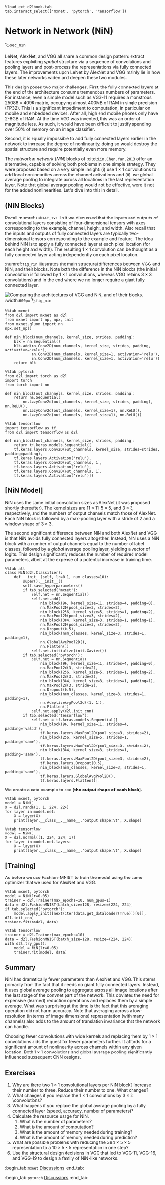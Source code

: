 ```{.python .input}
%load_ext d2lbook.tab
tab.interact_select(['mxnet', 'pytorch', 'tensorflow'])
```

# Network in Network (NiN)
:label:`sec_nin`

LeNet, AlexNet, and VGG all share a common design pattern:
extract features exploiting *spatial* structure
via a sequence of convolutions and pooling layers
and post-process the representations via fully connected layers.
The improvements upon LeNet by AlexNet and VGG mainly lie
in how these later networks widen and deepen these two modules.

This design poses two major challenges.
First, the fully connected layers at the end
of the architecture consume tremendous numbers of parameters. For instance, even a simple
model such as VGG-11 requires a monstrous $25088 \times 4096$ matrix, occupying almost
400MB of RAM in single precision (FP32). This is a significant impediment to computation, in particular on
mobile and embedded devices. After all, high end mobile phones only have 2-8GB of RAM. At the time VGG was invented, this was an order of magnitude less. As such, it would have been difficult to justify spending over 50% of memory on an image classifier. 

Second, it is equally impossible to add fully connected layers
earlier in the network to increase the degree of nonlinearity: doing so would destroy the
spatial structure and require potentially even more memory.

The *network in network* (*NiN*) blocks of :citet:`Lin.Chen.Yan.2013` offer an alternative,
capable of solving both problems in one simple strategy.
They were proposed based on a very simple insight: (i) use $1 \times 1$ convolutions to add
local nonlinearities across the channel activations and (ii) use global average pooling to integrate
across all locations in the last representation layer. Note that global average pooling would not
be effective, were it not for the added nonlinearities. Let's dive into this in detail.


## (**NiN Blocks**)

Recall :numref:`subsec_1x1`. In it we discussed that the inputs and outputs of convolutional layers
consisting of four-dimensional tensors with axes
corresponding to the example, channel, height, and width.
Also recall that the inputs and outputs of fully connected layers
are typically two-dimensional tensors corresponding to the example and feature.
The idea behind NiN is to apply a fully connected layer
at each pixel location (for each height and width).
The resulting $1 \times 1$ convolution can be thought as
a fully connected layer acting independently on each pixel location.

:numref:`fig_nin` illustrates the main structural
differences between VGG and NiN, and their blocks.
Note both the difference in the NiN blocks (the initial convolution is followed by $1 \times 1$ convolutions, whereas VGG retains $3 \times 3$ convolutions) and in the end where we no longer require a giant fully connected layer.

![Comparing the architectures of VGG and NiN, and of their blocks.](../img/nin.svg)
:width:`600px`
:label:`fig_nin`

```{.python .input}
%%tab mxnet
from d2l import mxnet as d2l
from mxnet import np, npx, init
from mxnet.gluon import nn
npx.set_np()

def nin_block(num_channels, kernel_size, strides, padding):
    blk = nn.Sequential()
    blk.add(nn.Conv2D(num_channels, kernel_size, strides, padding, activation='relu'),
            nn.Conv2D(num_channels, kernel_size=1, activation='relu'),
            nn.Conv2D(num_channels, kernel_size=1, activation='relu'))
    return blk
```

```{.python .input}
%%tab pytorch
from d2l import torch as d2l
import torch
from torch import nn

def nin_block(out_channels, kernel_size, strides, padding):
    return nn.Sequential(
        nn.LazyConv2d(out_channels, kernel_size, strides, padding), nn.ReLU(),
        nn.LazyConv2d(out_channels, kernel_size=1), nn.ReLU(),
        nn.LazyConv2d(out_channels, kernel_size=1), nn.ReLU())
```

```{.python .input}
%%tab tensorflow
import tensorflow as tf
from d2l import tensorflow as d2l

def nin_block(out_channels, kernel_size, strides, padding):
    return tf.keras.models.Sequential([
    tf.keras.layers.Conv2D(out_channels, kernel_size, strides=strides, padding=padding),
    tf.keras.layers.Activation('relu'),
    tf.keras.layers.Conv2D(out_channels, 1),
    tf.keras.layers.Activation('relu'),
    tf.keras.layers.Conv2D(out_channels, 1),
    tf.keras.layers.Activation('relu')])
```

## [**NiN Model**]

NiN uses the same initial convolution sizes as AlexNet (it was proposed shortly thereafter).
The kernel sizes are $11\times 11$, $5\times 5$, and $3\times 3$, respectively,
and the numbers of output channels match those of AlexNet. Each NiN block is followed by a max-pooling layer
with a stride of 2 and a window shape of $3\times 3$.

The second significant difference between NiN and both AlexNet and VGG
is that NiN avoids fully connected layers altogether.
Instead, NiN uses a NiN block with a number of output channels equal to the number of label classes, followed by a *global* average pooling layer,
yielding a vector of logits.
This design significantly reduces the number of required model parameters, albeit at the expense of a potential increase in training time.

```{.python .input}
%%tab all
class NiN(d2l.Classifier):
    def __init__(self, lr=0.1, num_classes=10):
        super().__init__()
        self.save_hyperparameters()
        if tab.selected('mxnet'):
            self.net = nn.Sequential()
            self.net.add(
                nin_block(96, kernel_size=11, strides=4, padding=0),
                nn.MaxPool2D(pool_size=3, strides=2),
                nin_block(256, kernel_size=5, strides=1, padding=2),
                nn.MaxPool2D(pool_size=3, strides=2),
                nin_block(384, kernel_size=3, strides=1, padding=1),
                nn.MaxPool2D(pool_size=3, strides=2),
                nn.Dropout(0.5),
                nin_block(num_classes, kernel_size=3, strides=1, padding=1),
                nn.GlobalAvgPool2D(),
                nn.Flatten())
            self.net.initialize(init.Xavier())
        if tab.selected('pytorch'):
            self.net = nn.Sequential(
                nin_block(96, kernel_size=11, strides=4, padding=0),
                nn.MaxPool2d(3, stride=2),
                nin_block(256, kernel_size=5, strides=1, padding=2),
                nn.MaxPool2d(3, stride=2),
                nin_block(384, kernel_size=3, strides=1, padding=1),
                nn.MaxPool2d(3, stride=2),
                nn.Dropout(0.5),
                nin_block(num_classes, kernel_size=3, strides=1, padding=1),
                nn.AdaptiveAvgPool2d((1, 1)),
                nn.Flatten())
            self.net.apply(d2l.init_cnn)
        if tab.selected('tensorflow'):
            self.net = tf.keras.models.Sequential([
                nin_block(96, kernel_size=11, strides=4, padding='valid'),
                tf.keras.layers.MaxPool2D(pool_size=3, strides=2),
                nin_block(256, kernel_size=5, strides=1, padding='same'),
                tf.keras.layers.MaxPool2D(pool_size=3, strides=2),
                nin_block(384, kernel_size=3, strides=1, padding='same'),
                tf.keras.layers.MaxPool2D(pool_size=3, strides=2),
                tf.keras.layers.Dropout(0.5),
                nin_block(num_classes, kernel_size=3, strides=1, padding='same'),
                tf.keras.layers.GlobalAvgPool2D(),
                tf.keras.layers.Flatten()])
```

We create a data example to see [**the output shape of each block**].

```{.python .input}
%%tab mxnet, pytorch
model = NiN()
X = d2l.randn(1, 1, 224, 224)
for layer in model.net:
    X = layer(X)
    print(layer.__class__.__name__,'output shape:\t', X.shape)
```

```{.python .input}
%%tab tensorflow
model = NiN()
X = d2l.normal((1, 224, 224, 1))
for layer in model.net.layers:
    X = layer(X)
    print(layer.__class__.__name__,'output shape:\t', X.shape)
```

## [**Training**]

As before we use Fashion-MNIST to train the model using the same 
optimizer that we used for AlexNet and VGG.

```{.python .input}
%%tab mxnet, pytorch
model = NiN(lr=0.05)
trainer = d2l.Trainer(max_epochs=10, num_gpus=1)
data = d2l.FashionMNIST(batch_size=128, resize=(224, 224))
if tab.selected('pytorch'):
    model.apply_init([next(iter(data.get_dataloader(True)))[0]], d2l.init_cnn)
trainer.fit(model, data)
```

```{.python .input}
%%tab tensorflow
trainer = d2l.Trainer(max_epochs=10)
data = d2l.FashionMNIST(batch_size=128, resize=(224, 224))
with d2l.try_gpu():
    model = NiN(lr=0.05)
    trainer.fit(model, data)
```

## Summary

NiN has dramatically fewer parameters than AlexNet and VGG. This stems primarily from the fact that it needs no giant fully connected layers. Instead, it uses global average pooling to aggregate across all image locations after the last stage of the convnet part of the network. This obviates the need for expensive (learned) reduction operations and replaces them by a simple average. What was surprising at the time is the fact that this averaging operation did not harm accuracy. Note that averaging across a low-resolution (in terms of image dimensions) representation (with many channels) also adds to the amount of translation invariance that the network can handle. 

Choosing fewer convolutions with wide kernels and replacing them by $1 \times 1$ convolutions aids the quest for fewer parameters further. It affords for a significant amount of nonlinearity across channels within any given location. Both $1 \times 1$ convolutions and global average pooling significantly influenced subsequent CNN designs. 

## Exercises

1. Why are there two $1\times 1$ convolutional layers per NiN block? Increase their number to three. Reduce their number to one. What changes?
1. What changes if you replace the $1 \times 1$ convolutions by $3 \times 3$ \convolutions? 
1. What happens if you replace the global average pooling by a fully connected layer (speed, accuracy, number of parameters)?
1. Calculate the resource usage for NiN.
    1. What is the number of parameters?
    1. What is the amount of computation?
    1. What is the amount of memory needed during training?
    1. What is the amount of memory needed during prediction?
1. What are possible problems with reducing the $384 \times 5 \times 5$ representation to a $10 \times 5 \times 5$ representation in one step?
1. Use the structural design decisions in VGG that led to VGG-11, VGG-16, and VGG-19 to design a family of NiN-like networks.

:begin_tab:`mxnet`
[Discussions](https://discuss.d2l.ai/t/79)
:end_tab:

:begin_tab:`pytorch`
[Discussions](https://discuss.d2l.ai/t/80)
:end_tab:
